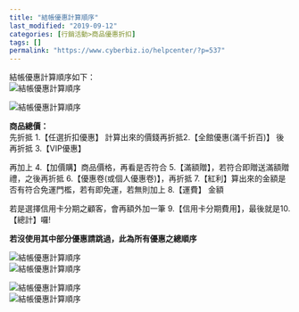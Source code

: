 ```yaml
---
title: "結帳優惠計算順序"
last_modified: "2019-09-12"
categories: [行銷活動>商品優惠折扣]
tags: []
permalink: "https://www.cyberbiz.io/helpcenter/?p=537"
---
```


結帳優惠計算順序如下：  
![結帳優惠計算順序](https://www.cyberbiz.co/helpcenter/wp-content/uploads/2019/09/結帳順序TOP.png)

![結帳優惠計算順序](https://www.cyberbiz.co/helpcenter/wp-content/uploads/2019/09/結帳順序.png)

**商品總價：**  
先折抵 1.【任選折扣優惠】 計算出來的價錢再折抵2.【全館優惠(滿千折百)】 後再折抵 3.【VIP優惠】

再加上 4.【加價購】商品價格，再看是否符合 5.【滿額贈】，若符合即贈送滿額贈禮，之後再折抵 6.【優惠卷(或個人優惠卷)】，再折抵
7.【紅利】算出來的金額是否有符合免運門檻，若有即免運，若無則加上 8.【運費】 金額

若是選擇信用卡分期之顧客，會再額外加一筆 9.【信用卡分期費用】，最後就是10.【總計】囉!

****若沒使用其中部分優惠請跳過，此為所有優惠之總順序****

![結帳優惠計算順序](https://www.cyberbiz.co/helpcenter/wp-content/uploads/2019/09/結帳順序1.png)  
![結帳優惠計算順序](https://www.cyberbiz.co/helpcenter/wp-content/uploads/2019/09/結帳順序2.png)

![結帳優惠計算順序](https://www.cyberbiz.co/helpcenter/wp-content/uploads/2019/09/結帳順序3.png)  
![結帳優惠計算順序](https://www.cyberbiz.co/helpcenter/wp-content/uploads/2019/09/結帳順序4.png)

